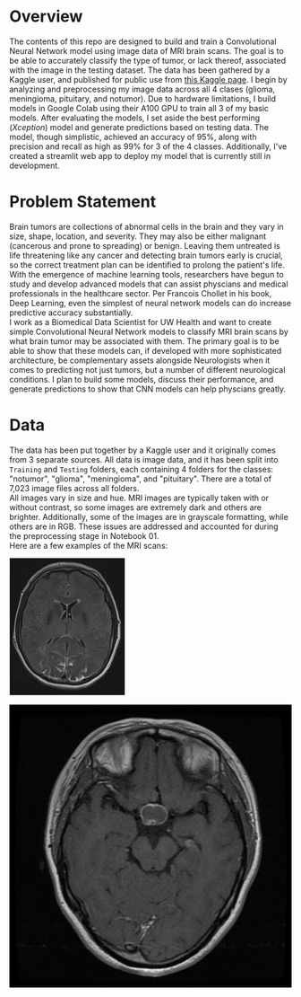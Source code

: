 # Overview
The contents of this repo are designed to build and train a Convolutional Neural Network model using image data of MRI brain scans. The goal is to be able to accurately classify the type of tumor, or lack thereof, associated with the image in the testing dataset. The data has been gathered by a Kaggle user, and published for public use from [this Kaggle page](https://www.kaggle.com/datasets/masoudnickparvar/brain-tumor-mri-dataset/data). I begin by analyzing and preprocessing my image data across all 4 clases (glioma, meningioma, pituitary, and notumor). Due to hardware limitations, I build models in Google Colab using their A100 GPU to train all 3 of my basic models. After evaluating the models, I set aside the best performing (*Xception*) model and generate predictions based on testing data. The model, though simplistic, achieved an accuracy of 95%, along with precision and recall as high as 99% for 3 of the 4 classes. Additionally, I've created a streamlit web app to deploy my model that is currently still in development.

# Problem Statement
Brain tumors are collections of abnormal cells in the brain and they vary in size, shape, location, and severity. They may also be either malignant (cancerous and prone to spreading) or benign. Leaving them untreated is life threatening like any cancer and detecting brain tumors early is crucial, so the correct treatment plan can be identified to prolong the patient's life. <br>
With the emergence of machine learning tools, researchers have begun to study and develop advanced models that can assist physcians and medical professionals in the healthcare sector. Per Francois Chollet in his book, Deep Learning, even the simplest of neural network models can do increase predictive accuracy substantially. <br> I work as a Biomedical Data Scientist for UW Health and want to create simple Convolutional Neural Network models to classify MRI brain scans by what brain tumor may be associated with them. The primary goal is to be able to show that these models can, if developed with more sophisticated architecture, be complementary assets alongside Neurologists when it comes to predicting not just tumors, but a number of different neurological conditions. I plan to build some models, discuss their performance, and generate predictions to show that CNN models can help physcians greatly.

# Data
The data has been put together by a Kaggle user and it originally comes from 3 separate sources. All data is image data, and it has been split into `Training` and `Testing` folders, each containing 4 folders for the classes: "notumor", "glioma", "meningioma", and "pituitary". There are a total of 7,023 image files across all folders. <br>
All images vary in size and hue. MRI images are typically taken with or without contrast, so some images are extremely dark and others are brighter. Additionally, some of the images are in grayscale formatting, while others are in RGB. These issues are addressed and accounted for during the preprocessing stage in Notebook 01. <br> 
Here are a few examples of the MRI scans:

![Sample 1](https://github.com/premDelaprem/MRI-tumor-classification/blob/main/images/Tr-no_0020.jpg)

![Sample 2](https://github.com/premDelaprem/MRI-tumor-classification/blob/main/images/Tr-pi_0023.jpg)


